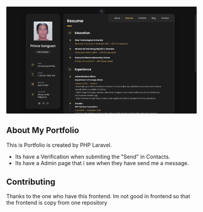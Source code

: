 ![Screenshot](public/images/portfolio.png)

## About My Portfolio

This is Portfolio is created by PHP Laravel.

-   Its have a Verification when submiting the "Send" in Contacts.
-   Its have a Admin page that i see when they have send me a message.

## Contributing

Thanks to the one who have this frontend. Im not good in frontend so that the frontend is copy from one repository
